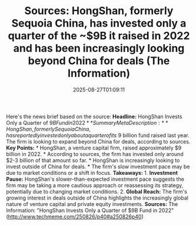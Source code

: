 ﻿---
title: "Sources: HongShan, formerly Sequoia China, has invested only a quarter of the ~$9B it raised in 2022 and has been increasingly looking beyond China for deals (The Information)"
date: "2025-08-27T01:09:11"
category: "Markets"
summary: ""
slug: "sources hongshan formerly sequoia china has invested only a "
source_urls:
  - "http://www.techmeme.com/250826/p40#a250826p40"
seo:
  title: "Sources: HongShan, formerly Sequoia China, has invested only a quarter of the ~$9B it raised in 2022 and has been increasingly looking beyond China for deals (The Information) | Hash n Hedge"
  description: ""
  keywords: ["news", "markets", "brief"]
---
Here's the news brief based on the source:  **Headline:** HongShan Invests Only a Quarter of $9B Fund in 2022  **Summary Meta Description:** HongShan, formerly Sequoia China, has reportedly invested only about a quarter of its ~$9 billion fund raised last year. The firm is looking to expand beyond China for deals, according to sources.  **Key Points:**  * HongShan, a venture capital firm, raised approximately $9 billion in 2022. * According to sources, the firm has invested only around $2-3 billion of that amount so far. * HongShan is increasingly looking to invest outside of China for deals. * The firm's slow investment pace may be due to market conditions or a shift in focus.  **Takeaways:**  1. **Investment Pause:** HongShan's slower-than-expected investment pace suggests the firm may be taking a more cautious approach or reassessing its strategy, potentially due to changing market conditions. 2. **Global Reach:** The firm's growing interest in deals outside of China highlights the increasingly global nature of venture capital and private equity investments.  **Sources:** The Information: "HongShan Invests Only a Quarter of $9B Fund in 2022" (http://www.techmeme.com/250826/p40#a250826p40) 
